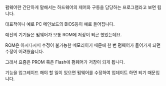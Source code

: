 펌웨어란 간단하게 말해서는 하드웨어의 제어와 구동을 담당하는 프로그램라고 보면 됩니다.

대표적이니 예로 PC 메인보드의 BIOS등이 예로 들어집니다.

예전의 기기들은 펌웨어가 보통 ROM에 저장이 되곤 했었는데요.

ROM은 아시다시피 수정이 불가능한 메모리이기 때문에 한 번 펌웨어가 들어가게 되면 수정이 어려웠습니다.

그래서 요즘은 PROM 혹은 Flash에 펌웨어가 저장이 되게 됩니다.

기능을 업그레이드 해야 할 일이 있으면 펌웨어를 수정하여 업데이트 하면 되기 때문입니다.